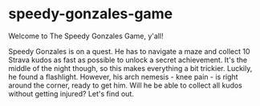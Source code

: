 # speedy-gonzales-game

Welcome to The Speedy Gonzales Game, y'all!

Speedy Gonzales is on a quest. He has to navigate a maze and collect 10 Strava kudos as fast as possible to unlock a secret achievement. It's the middle of the night though, so this makes everything a bit trickier. Luckily, he found a flashlight. However, his arch nemesis - knee pain - is right around the corner, ready to get him. Will he be able to collect all kudos without getting injured? Let's find out.

